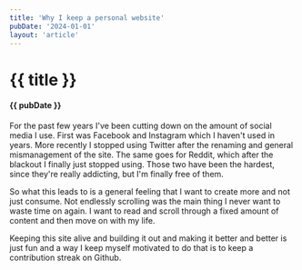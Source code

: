 ```yaml
---
title: 'Why I keep a personal website'
pubDate: '2024-01-01'
layout: 'article'
---
```


# {{ title }}
#### {{ pubDate }}

For the past few years I've been cutting down on the amount of social media I use.
First was Facebook and Instagram which I haven't used in years.
More recently I stopped using Twitter after the renaming and general mismanagement of the site. 
The same goes for Reddit, which after the blackout I finally just stopped using.
Those two have been the hardest, since they're really addicting, but I'm finally free of them.

So what this leads to is a general feeling that I want to create more and not just consume.
Not endlessly scrolling was the main thing I never want to waste time on again.
I want to read and scroll through a fixed amount of content and then move on with my life.

Keeping this site alive and building it out and making it better and better is just fun and a way I keep myself motivated to do that is to keep a contribution streak on Github.